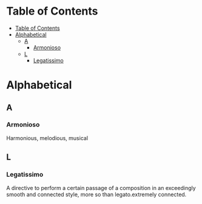 # Table of Contents
- [Table of Contents](#table-of-contents)
- [Alphabetical](#alphabetical)
  - [A](#a)
    - [Armonioso](#armonioso)
  - [L](#l)
    - [Legatissimo](#legatissimo)
# Alphabetical
## A
### Armonioso
Harmonious, melodious, musical
## L
### Legatissimo
A directive to perform a certain passage of a composition in an exceedingly smooth and connected style, more so than legato.extremely connected.